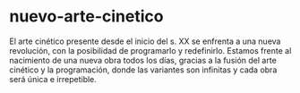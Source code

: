 # nuevo-arte-cinetico
El arte cinético presente desde el inicio del s. XX se enfrenta a una nueva revolución, con la posibilidad de programarlo y redefinirlo. Estamos frente al nacimiento de una nueva obra todos los días, gracias a la fusión del arte cinético y la programación, donde las variantes son infinitas y cada obra será única e irrepetible.
